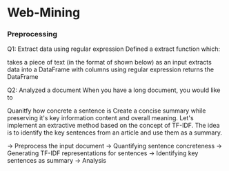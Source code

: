 # Web-Mining

### Preprocessing

Q1: Extract data using regular expression 
Defined a extract function which:

takes a piece of text (in the format of shown below) as an input
extracts data into a DataFrame with columns using regular expression
returns the DataFrame

Q2: Analyzed a document 
When you have a long document, you would like to

Quanitfy how concrete a sentence is
Create a concise summary while preserving it's key information content and overall meaning. Let's implement an extractive method based on the concept of TF-IDF. The idea is to identify the key sentences from an article and use them as a summary.

-> Preprocess the input document
-> Quantifying sentence concreteness
-> Generating TF-IDF representations for sentences
-> Identifying key sentences as summary
-> Analysis
